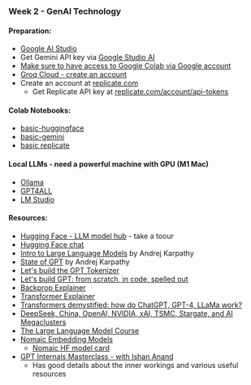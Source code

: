 ### Week 2 - GenAI Technology

#### Preparation:
* [Google AI Studio](https://aistudio.google.com/prompts/new_chat)
* Get Gemini API key via [Google Studio AI](https://aistudio.google.com/apikey)
* [Make sure to have access to Google Colab via Google account](https://colab.research.google.com/)
* [Groq Cloud - create an account](https://console.groq.com/playground)
* Create an account at [replicate.com]( https://replicate.com/) 
    * Get Replicate API key at [replicate.com/account/api-tokens](https://replicate.com/account/api-tokens)


#### Colab Notebooks:

* [basic-huggingface](https://colab.research.google.com/drive/1c8hGqXNkhhBlCVSzWJnME3ij-DKBijT3#scrollTo=ewJenEWeIf6B)
* [basic-gemini](https://colab.research.google.com/drive/1IbQg-TB3_DQ5Nt6QyB29UWjPL9k-pebF?usp=sharing)
* [basic replicate](https://colab.research.google.com/drive/1bWP_807B4ILnFOcNO3zZnT1B8966z_fA?usp=sharing)

#### Local LLMs - need a powerful machine with GPU (M1 Mac)
* [Ollama](https://ollama.com/)
* [GPT4ALL](https://gpt4all.io/index.html)
* [LM Studio](https://lmstudio.ai/)




#### Resources:

* [Hugging Face - LLM model hub](https://huggingface.co/) - take a toour
* [Hugging Face chat](https://huggingface.co/chat/)
* [Intro to Large Language Models](https://www.youtube.com/watch?v=zjkBMFhNj_g) by Andrej Karpathy
* [State of GPT](https://www.youtube.com/watch?v=bZQun8Y4L2A) by Andrej Karpathy
* [Let's build the GPT Tokenizer](https://www.youtube.com/watch?v=zduSFxRajkE)
* [Let's build GPT: from scratch, in code, spelled out](https://www.youtube.com/watch?v=kCc8FmEb1nY)
* [Backprop Explainer](https://xnought.github.io/backprop-explainer/)
* [Transformer Explainer](https://poloclub.github.io/transformer-explainer/)
* [Transformers demystified: how do ChatGPT, GPT-4, LLaMa work?](https://www.youtube.com/watch?v=C6ZszXYPDDw)
* [DeepSeek, China, OpenAI, NVIDIA, xAI, TSMC, Stargate, and AI Megaclusters](https://www.youtube.com/watch?v=_1f-o0nqpEI)
* [The Large Language Model Course](https://towardsdatascience.com/the-large-language-model-course-b6663cd57ceb/)
* [Nomaic Embedding Models](https://www.nomic.ai/blog/posts/nomic-embed-text-v1)
   * [Nomaic HF model card](https://huggingface.co/nomic-ai/nomic-embed-text-v1.5)
* [GPT Internals Masterclass - with Ishan Anand](https://www.youtube.com/watch?v=CHfjQf0A-ws)
   * Has good details about the inner workings and various useful resources


